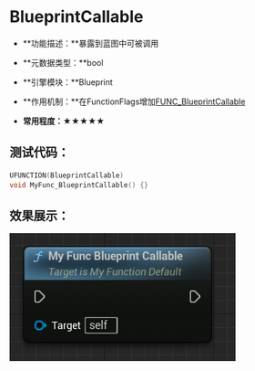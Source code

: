 # BlueprintCallable

- **功能描述：**暴露到蓝图中可被调用

- **元数据类型：**bool
- **引擎模块：**Blueprint
- **作用机制：**在FunctionFlags增加[FUNC_BlueprintCallable](../../../../Flags/EFunctionFlags/FUNC_BlueprintCallable.md)
- **常用程度：**★★★★★

## 测试代码：

```cpp
UFUNCTION(BlueprintCallable)
void MyFunc_BlueprintCallable() {}
```

## 效果展示：

![Untitled](Untitled.png)
